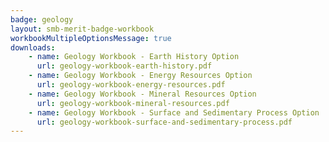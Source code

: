 ```yaml
---
badge: geology
layout: smb-merit-badge-workbook
workbookMultipleOptionsMessage: true
downloads:
    - name: Geology Workbook - Earth History Option
      url: geology-workbook-earth-history.pdf
    - name: Geology Workbook - Energy Resources Option
      url: geology-workbook-energy-resources.pdf
    - name: Geology Workbook - Mineral Resources Option
      url: geology-workbook-mineral-resources.pdf
    - name: Geology Workbook - Surface and Sedimentary Process Option
      url: geology-workbook-surface-and-sedimentary-process.pdf
---
```

